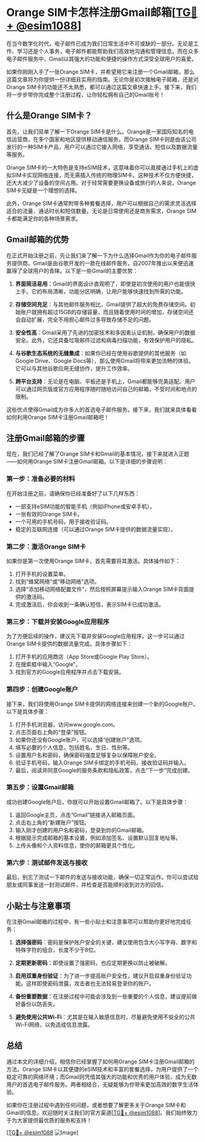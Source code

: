 # Orange SIM卡怎样注册Gmail邮箱[[TG💪+ @esim1088](https://t.me/s/esim1088)]

在当今数字化时代，电子邮件已成为我们日常生活中不可或缺的一部分。无论是工作、学习还是个人事务，电子邮件都能帮助我们高效地沟通和管理信息。而在众多电子邮件服务中，Gmail以其强大的功能和便捷的操作方式深受全球用户的喜爱。

如果你刚刚入手了一张Orange SIM卡，并希望用它来注册一个Gmail邮箱，那么这篇文章将为你提供一份详细且实用的指南。无论你是初次接触电子邮箱，还是对Orange SIM卡的功能还不太熟悉，都可以通过这篇文章快速上手。接下来，我们将一步步带你完成整个注册过程，让你轻松拥有自己的Gmail账号！

## 什么是Orange SIM卡？

首先，让我们简单了解一下Orange SIM卡是什么。Orange是一家国际知名的电信运营商，在多个国家和地区提供移动通信服务。而Orange SIM卡则是由该公司发行的一种SIM卡产品，用户可以通过它接入网络，享受通话、短信以及数据流量等服务。

Orange SIM卡的一大特色是支持eSIM技术，这意味着你可以直接通过手机上的虚拟SIM卡实现网络连接，而无需插入传统的物理SIM卡。这种技术不仅方便快捷，还大大减少了设备的空间占用。对于经常需要更换设备或旅行的人来说，Orange SIM卡无疑是一个理想的选择。

此外，Orange SIM卡通常附带多种套餐选择，用户可以根据自己的需求灵活选择适合的流量、通话时长和短信数量。无论是日常使用还是商务需求，Orange SIM卡都能满足你的各种场景需求。

## Gmail邮箱的优势

在正式开始注册之前，先让我们来了解一下为什么选择Gmail作为你的电子邮件服务提供商。Gmail是由谷歌开发的一款在线邮件服务，自2007年推出以来便迅速赢得了全球用户的青睐。以下是一些Gmail的主要优势：

1. **界面简洁易用**：Gmail的界面设计直观明了，即使是初次使用的用户也能很快上手。它的布局清晰，功能分区明确，让用户能够快速找到所需的功能。
   
2. **存储空间充足**：与其他邮件服务相比，Gmail提供了超大的免费存储空间。初始账户就拥有超过15GB的存储容量，而且随着使用时间的增加，存储空间还会自动扩展，完全不用担心邮件过多导致存储不足的问题。

3. **安全性高**：Gmail采用了先进的加密技术和多因素认证机制，确保用户的数据安全。此外，它还具备垃圾邮件过滤和病毒扫描功能，有效保护用户的隐私。

4. **与谷歌生态系统的无缝集成**：如果你已经在使用谷歌提供的其他服务（如Google Drive、Google Docs等），那么使用Gmail将带来更加流畅的体验。它可以与其他谷歌应用无缝协作，提升工作效率。

5. **跨平台支持**：无论是在电脑、平板还是手机上，Gmail都能够完美适配。用户可以通过网页版或官方应用程序随时随地访问自己的邮箱，不受时间和地点的限制。

这些优点使得Gmail成为许多人的首选电子邮件服务。接下来，我们就来具体看看如何利用Orange SIM卡注册Gmail邮箱吧！

## 注册Gmail邮箱的步骤

现在，我们已经了解了Orange SIM卡和Gmail的基本情况，接下来就进入正题——如何用Orange SIM卡注册Gmail邮箱。以下是详细的步骤说明：

### 第一步：准备必要的材料

在开始注册之前，请确保你已经准备好了以下几样东西：
- 一部支持eSIM功能的智能手机（例如iPhone或安卓手机）。
- 一张有效的Orange SIM卡。
- 一个可用的手机号码，用于接收验证码。
- 稳定的互联网连接（可以通过Orange SIM卡提供的数据流量实现）。

### 第二步：激活Orange SIM卡

如果你是第一次使用Orange SIM卡，首先需要将其激活。具体操作如下：
1. 打开手机的设置菜单。
2. 找到“蜂窝网络”或“移动网络”选项。
3. 选择“添加移动网络配置文件”，然后按照屏幕提示输入Orange SIM卡背面提供的激活码。
4. 完成激活后，你会收到一条确认短信，表示SIM卡已成功激活。

### 第三步：下载并安装Google应用程序

为了方便后续的操作，建议先下载并安装Google应用程序。这一步可以通过Orange SIM卡提供的数据流量完成。具体步骤如下：
1. 打开手机的应用商店（App Store或Google Play Store）。
2. 在搜索框中输入“Google”。
3. 找到官方的Google应用程序并点击下载安装。

### 第四步：创建Google账户

接下来，我们将使用Orange SIM卡提供的网络连接来创建一个新的Google账户。以下是具体步骤：
1. 打开手机浏览器，访问www.google.com。
2. 点击页面右上角的“登录”按钮。
3. 如果你还没有Google账户，可以选择“创建账户”选项。
4. 填写必要的个人信息，包括姓名、生日、性别等。
5. 设置用户名和密码，确保密码强度足够复杂以保障账户安全。
6. 验证手机号码，输入Orange SIM卡绑定的手机号码，接收验证码并输入。
7. 最后，阅读并同意Google的服务条款和隐私政策，点击“下一步”完成创建。

### 第五步：设置Gmail邮箱

成功创建Google账户后，你就可以开始设置Gmail邮箱了。以下是具体步骤：
1. 返回Google主页，点击“Gmail”链接进入邮箱页面。
2. 点击右上角的“新建账户”按钮。
3. 输入刚才创建的用户名和密码，登录到你的Gmail邮箱。
4. 根据提示完成邮箱的基本设置，例如添加签名、设置默认回复地址等。
5. 上传头像和个人资料信息，使你的邮箱更具个性化。

### 第六步：测试邮件发送与接收

最后，别忘了测试一下邮件的发送与接收功能，确保一切正常运作。你可以尝试给朋友或同事发送一封测试邮件，并检查是否能顺利收到对方的回信。

## 小贴士与注意事项

在注册Gmail邮箱的过程中，有一些小贴士和注意事项可以帮助你更好地完成任务：

1. **选择强密码**：密码是保护账户安全的关键，建议使用包含大小写字母、数字和特殊字符的组合，长度不少于8位。
   
2. **定期更新密码**：即使设置了强密码，也应定期更换以防止被破解。

3. **启用双重身份验证**：为了进一步提高账户安全性，建议开启双重身份验证功能。这样即使密码泄露，攻击者也无法轻易登录你的账户。

4. **备份重要数据**：在注册过程中可能会涉及到一些重要的个人信息，建议提前做好备份以防丢失。

5. **避免使用公共Wi-Fi**：尤其是在输入敏感信息时，尽量避免使用不安全的公共Wi-Fi网络，以免造成信息泄露。

## 总结

通过本文的详细介绍，相信你已经掌握了如何用Orange SIM卡注册Gmail邮箱的方法。Orange SIM卡以其便捷的eSIM技术和丰富的套餐选择，为用户提供了一个稳定可靠的网络环境；而Gmail则凭借其强大的功能和优秀的用户体验，成为无数用户的首选电子邮件服务。两者相结合，无疑能够为你带来更加高效的数字生活体验。

如果你在注册过程中遇到任何问题，或者想要了解更多关于Orange SIM卡和Gmail的信息，欢迎随时关注我们的官方渠道[[TG💪+ @esim1088](https://t.me/s/esim1088)]。我们始终致力于为大家提供最优质的服务和支持！

[[TG💪+ @esim1088](https://t.me/s/esim1088) ![Image](https://i.postimg.cc/4NQfJmqS/Snipaste-2025-05-13-00-14-12.png)]